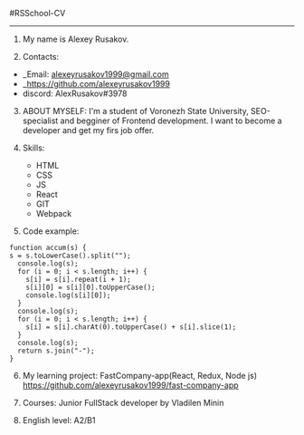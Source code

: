 #RSSchool-CV

---

1. My name is Alexey Rusakov.

2. Contacts:

- \_Email: alexeyrusakov1999@gmail.com
- \_https://github.com/alexeyrusakov1999
- discord: AlexRusakov#3978

3. ABOUT MYSELF: I'm a student of Voronezh State University, SEO-specialist and begginer of Frontend development. I want to become a developer and get my firs job offer.

4. Skills:

   - HTML
   - CSS
   - JS
   - React
   - GIT
   - Webpack

5. Code example:

```
function accum(s) {
s = s.toLowerCase().split("");
  console.log(s);
  for (i = 0; i < s.length; i++) {
    s[i] = s[i].repeat(i + 1);
    s[i][0] = s[i][0].toUpperCase();
    console.log(s[i][0]);
  }
  console.log(s);
  for (i = 0; i < s.length; i++) {
    s[i] = s[i].charAt(0).toUpperCase() + s[i].slice(1);
  }
  console.log(s);
  return s.join("-");
}
```

6. My learning project: FastCompany-app(React, Redux, Node js)
   https://github.com/alexeyrusakov1999/fast-company-app

7. Courses: Junior FullStack developer by Vladilen Minin

8. English level: A2/B1
